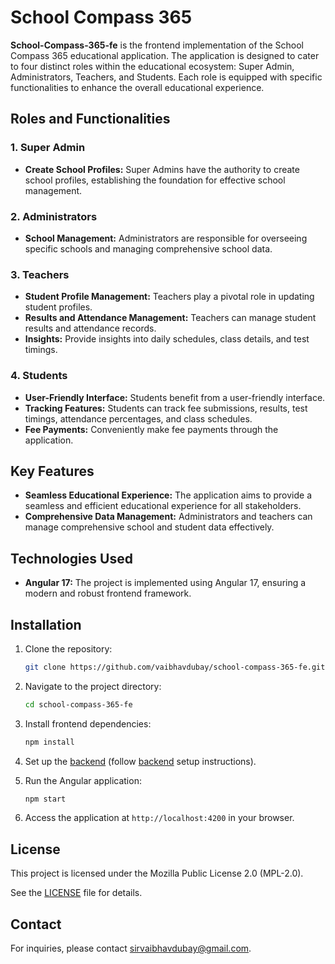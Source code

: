 # School Compass 365

**School-Compass-365-fe** is the frontend implementation of the School Compass 365 educational application. The application is designed to cater to four distinct roles within the educational ecosystem: Super Admin, Administrators, Teachers, and Students. Each role is equipped with specific functionalities to enhance the overall educational experience.


## Roles and Functionalities

### 1. Super Admin

- **Create School Profiles:** Super Admins have the authority to create school profiles, establishing the foundation for effective school management.

### 2. Administrators

- **School Management:** Administrators are responsible for overseeing specific schools and managing comprehensive school data.

### 3. Teachers

- **Student Profile Management:** Teachers play a pivotal role in updating student profiles.
- **Results and Attendance Management:** Teachers can manage student results and attendance records.
- **Insights:** Provide insights into daily schedules, class details, and test timings.

### 4. Students

- **User-Friendly Interface:** Students benefit from a user-friendly interface.
- **Tracking Features:** Students can track fee submissions, results, test timings, attendance percentages, and class schedules.
- **Fee Payments:** Conveniently make fee payments through the application.

## Key Features

- **Seamless Educational Experience:** The application aims to provide a seamless and efficient educational experience for all stakeholders.
- **Comprehensive Data Management:** Administrators and teachers can manage comprehensive school and student data effectively.

## Technologies Used

- **Angular 17:** The project is implemented using Angular 17, ensuring a modern and robust frontend framework.


## Installation
1. Clone the repository:
   ```bash
   git clone https://github.com/vaibhavdubay/school-compass-365-fe.git
   ```

2. Navigate to the project directory:
   ```bash
   cd school-compass-365-fe
   ```

3. Install frontend dependencies:
   ```bash
   npm install
   ```

4. Set up the [backend](https://github.com/vaibhavdubay/School-Compass-365-be) (follow [backend](https://github.com/vaibhavdubay/School-Compass-365-be) setup instructions).

5. Run the Angular application:
   ```bash
   npm start
   ```

6. Access the application at `http://localhost:4200` in your browser.



## License
This project is licensed under the Mozilla Public License 2.0 (MPL-2.0).

See the [LICENSE](LICENSE) file for details.

## Contact
For inquiries, please contact sirvaibhavdubay@gmail.com.